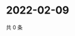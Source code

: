 # 2022-02-09

共 0 条

<!-- BEGIN WEIBO -->
<!-- 最后更新时间 Wed Feb 09 2022 23:14:21 GMT+0800 (China Standard Time) -->

<!-- END WEIBO -->
